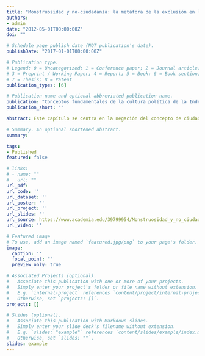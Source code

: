 ```yaml
---
title: "Monstruosidad y no-ciudadanía: la metáfora de la exclusión en la Nueva Granada, 1780-1814."
authors: 
- admin
date: "2012-05-01T00:00:00Z"
doi: ""

# Schedule page publish date (NOT publication's date).
publishDate: "2017-01-01T00:00:00Z"

# Publication type.
# Legend: 0 = Uncategorized; 1 = Conference paper; 2 = Journal article;
# 3 = Preprint / Working Paper; 4 = Report; 5 = Book; 6 = Book section;
# 7 = Thesis; 8 = Patent
publication_types: [6]

# Publication name and optional abbreviated publication name.
publication: "Conceptos fundamentales de la cultura política de la Independencia. Editado por Francisco Ortega y Yobenj Aucardo Chicangana-Bayona."
publication_short: ""

abstract: Este capítulo se centra en la negación del concepto de ciudadanía; en la construcción de su borde en la Nueva Granada, a finales del siglo XVIII y comienzos del siglo XIX (1780-1814). Se estudiará cómo esta negación permitió y validó procesos de exclusión social a través de la limitación de la posibilidad de la ciudadanía, reduciendo el campode lo pensable en el concepto de ciudadano y delimitando el marco de las controversias y los conflictos que se presentaron en su definición (Rosanvallon, 2003, p. 46). Posicionar las negaciones de estas categoríascomo categorías sociales en sí mismas (de no-ciudadanía), nos permiteexaminar la forma en que este concepto fue utilizado para organizar co-munidades políticas, generando inclusión y exclusión social. 

# Summary. An optional shortened abstract.
summary:

tags:
- Published
featured: false

# links:
# - name: ""
#   url: ""
url_pdf: 
url_code: ''
url_dataset: ''
url_poster: ''
url_project: ''
url_slides: ''
url_source: https://www.academia.edu/39799954/Monstruosidad_y_no_ciudadan%C3%ADa_la_met%C3%A1fora_de_la_exclusi%C3%B3n_en_la_Nueva_Granada_1780_1814_
url_video: ''

# Featured image
# To use, add an image named `featured.jpg/png` to your page's folder. 
image:
  caption: ''
  focal_point: ""
  preview_only: true

# Associated Projects (optional).
#   Associate this publication with one or more of your projects.
#   Simply enter your project's folder or file name without extension.
#   E.g. `internal-project` references `content/project/internal-project/index.md`.
#   Otherwise, set `projects: []`.
projects: []

# Slides (optional).
#   Associate this publication with Markdown slides.
#   Simply enter your slide deck's filename without extension.
#   E.g. `slides: "example"` references `content/slides/example/index.md`.
#   Otherwise, set `slides: ""`.
slides: example
---
```


